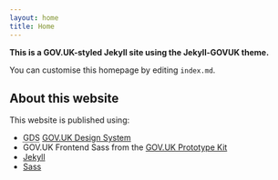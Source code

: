 ```yaml
---
layout: home
title: Home
---
```


  <p class="govuk-body"><strong>This is a GOV.UK-styled Jekyll site using the Jekyll-GOVUK theme.</strong></p>
  <p class="govuk-body">You can customise this homepage by editing <code>index.md</code>.</p>

  <h2 class="govuk-heading-m govuk-!-margin-top-9">About this website</h2>
  <p class="govuk-body">This website is published using:</p>
  <ul class="govuk-list govuk-list--bullet">
    <li>
      <abbr title="Government Digital Service">GDS</abbr>
      <a href="https://design-system.service.gov.uk/">GOV.UK Design System</a>
    </li>
    <li>
      GOV.UK Frontend Sass from the
      <a href="https://govuk-prototype-kit.herokuapp.com/docs/install">GOV.UK Prototype Kit</a>
    </li>
    <li><a href="http://jekyllrb.com/">Jekyll</a></li>
    <li><a href="http://sass-lang.com/">Sass</a></li>
  </ul>

